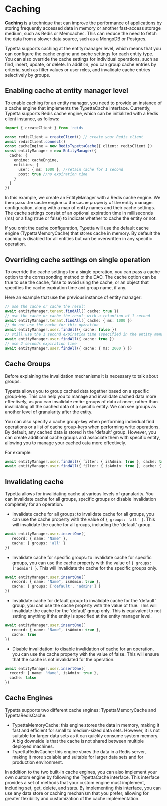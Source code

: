 # Caching

**Caching** is a technique that can improve the performance of applications by storing frequently accessed data in memory or another fast-access storage medium, such as Redis or Memcached. This can reduce the need to fetch the data from a slower data source, such as a MongoDB or Postgres.

Typetta supports caching at the entity manager level, which means that you can configure the cache engine and cache settings for each entity type. You can also override the cache settings for individual operations, such as find, insert, update, or delete. In addition, you can group cache entries by criteria, such as filter values or user roles, and invalidate cache entries selectively by groups.


## Enabling cache at entity manager level

To enable caching for an entity manager, you need to provide an instance of a cache engine that implements the TypettaCache interface. Currently, Typetta supports Redis cache engine, which can be initialized with a Redis client instance, as follows:

```typescript
import { createClient } from 'reids'

const redisClient = createClient() // create your Redis client
await redisClient.connect()
const cacheEngine = new RedisTypettaCache({ client: redisClient })
const entityManager = new EntityManager({
  cache: {
    engine: cacheEngine,
    entities: {
      user: { ms: 1000 }, //retain cache for 1 second
      post: true //no expiration time
    }
  }
})
```
In this example, we create an EntityManager with a Redis cache engine. We then pass the cache engine to the cache property of the entity manager configuration, along with a map of entity names and their cache settings. The cache settings consist of an optional expiration time in milliseconds (ms) or a flag (true or false) to indicate whether to cache the entity or not.

If you omit the cache configuration, Typetta will use the default cache engine (TypettaMemoryCache) that stores cache in memory. By default the caching is disabled for all entities but can be overwritten in any specific operation.

## Overriding cache settings on single operation
To override the cache settings for a single operation, you can pass a cache option to the corresponding method of the DAO. The cache option can be true to use the cache, false to avoid using the cache, or an object that specifies the cache expiration time and group name, if any.

Here an example that use the previous instance of entity manager:
```typescript
// use the cache or cache the result
await entityManager.tenant.findAll({ cache: true })
// use the cache or cache the result with a retantion of 1 second
await entityManager.tenant.findAll({ cache: { ms: 1000 }) 
// do not use the cache for this operation
await entityManager.user.findAll({ cache: false })
// still use the 1 second expiration time (specified in the entity manager configuration)
await entityManager.user.findAll({ cache: true }) 
// use 2 seconds expiration time
await entityManager.user.findAll({ cache: { ms: 2000 } }) 
```

## Cache Groups
Before explaining the invalidation mechanisms it is necessary to talk about groups. 

Typetta allows you to group cached data together based on a specific group-key. This can help you to manage and invalidate cached data more effectively, as you can invalidate entire groups of data at once, rather than invalidating all the cached data of a specific entity. We can see groups as another level of granularity after the entity.

You can also specify a cache group-key when performing individual find operations or a list of cache group-keys when performing write operations. By default, any cached data is stored in the 'default' group. However, you can create additional cache groups and associate them with specific entity, allowing you to manage your cached data more effectively.

For example:
```typescript
await entityManager.user.findAll({ filter: { isAdmin: true }, cache: true }) // use 'default' group
await entityManager.user.findAll({ filter: { isAdmin: true }, cache: { group: 'admin' } }) //use 'admin' group
```

## Invalidating cache
Typetta allows for invalidating cache at various levels of granularity. You can invalidate cache for all groups, specific groups or disable invalidation completely for an operation.

 - Invalidate cache for all groups: to invalidate cache for all groups, you can use the cache property with the value of `{ groups: 'all' }`. This will invalidate the cache for all groups, including the 'default' group.
 ```typescript
 await entityManager.user.insertOne({ 
    record: { name: "Name" },
    cache: { groups: 'all' }
})
 ``` 
 - Invalidate cache for specific groups: to invalidate cache for specific groups, you can use the cache property with the value of `{ groups: ['admin'] }`. This will invalidate the cache for the specific groups only.
 ```typescript
 await entityManager.user.insertOne({ 
    record: { name: "Name", isAdmin: true },
    cache: { groups: ['default', 'admins'] }
})
 ```
 - Invalidate cache for default group: to invalidate cache for the 'default' group, you can use the cache property with the value of true. This will invalidate the cache for the 'default' group only. This is equivalent to not setting anything if the entity is specified at the entity manager level.
 ```typescript
 await entityManager.user.insertOne({ 
    record: { name: "Name", isAdmin: true },
    cache: true
})
 ```
 - Disable invalidation: to disable invalidation of cache for an operation, you can use the cache property with the value of false. This will ensure that the cache is not invalidated for the operation.
  ```typescript
 await entityManager.user.insertOne({ 
    record: { name: "Name", isAdmin: true },
    cache: false
})
 ```
## Cache Engines
Typetta supports two different cache engines: TypettaMemoryCache and TypettaRedisCache.

 - TypettaMemoryCache: this engine stores the data in memory, making it fast and efficient for small to medium-sized data sets. However, it is not suitable for larger data sets as it can quickly consume system memory. A big downside is that the cache is not shared between multiple deployed machines.
 - TypettaRedisCache: this engine stores the data in a Redis server, making it more scalable and suitable for larger data sets and for production environment.

In addition to the two built-in cache engines, you can also implement your own custom engine by following the TypettaCache interface. This interface provides a set of methods that your custom engine must implement, including set, get, delete, and stats. By implementing this interface, you can use any data store or caching mechanism that you prefer, allowing for greater flexibility and customization of the cache implementation.
